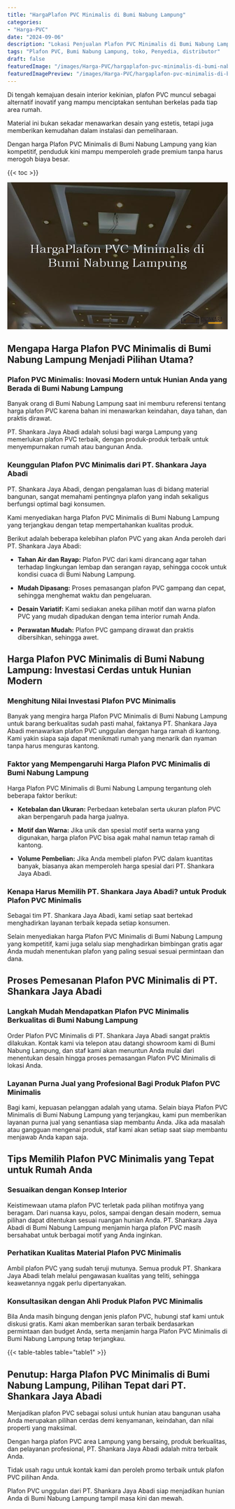 ```yaml
---
title: "HargaPlafon PVC Minimalis di Bumi Nabung Lampung"
categories:
- "Harga-PVC"
date: "2024-09-06"
description: "Lokasi Penjualan Plafon PVC Minimalis di Bumi Nabung Lampung untuk rumah, office, serta gerai. Produk berkualitas, beragam motif, variasi warna modern, beserta jasa instalasi ditangani oleh teknisi profesional serta jaminan resmi!|Servis distribusi Plafon PVC Minimalis di Bumi Nabung Lampung untuk kebutuhan tempat tinggal, perkantoran, atau gerai, beserta material unggulan dan penempatan oleh teknisi berpengalaman dan garansi resmi.|Alternatif Plafon PVC Minimalis di Bumi Nabung Lampung yang terbukti bagi tempat tinggal, office, dan ritel, bersama material terbaik dan penempatan dikerjakan oleh tim ahli dan kepastian resmi.|Penyediaan Plafon PVC Minimalis di Bumi Nabung Lampung bagi hunian, kantor, serta toko, beserta panel unggulan dan penempatan dikerjakan oleh teknisi ahli, lengkap dengan jaminan resmi.}"
tags: "Plafon PVC, Bumi Nabung Lampung, toko, Penyedia, distributor"
draft: false
featuredImage: "/images/Harga-PVC/hargaplafon-pvc-minimalis-di-bumi-nabung-lampung.png"
featuredImagePreview: "/images/Harga-PVC/hargaplafon-pvc-minimalis-di-bumi-nabung-lampung.png"
---
```


Di tengah kemajuan desain interior kekinian, plafon PVC muncul sebagai alternatif inovatif yang mampu menciptakan sentuhan berkelas pada tiap area rumah.

Material ini bukan sekadar menawarkan desain yang estetis, tetapi juga memberikan kemudahan dalam instalasi dan pemeliharaan.

Dengan harga Plafon PVC Minimalis di Bumi Nabung Lampung yang kian kompetitif, penduduk kini mampu memperoleh grade premium tanpa harus merogoh biaya besar.

{{< toc >}}

![HargaPlafon PVC Minimalis di Bumi Nabung Lampung](/images/Harga-PVC/HargaPlafon-PVC-Minimalis-di-Bumi-Nabung-Lampung.png)

## Mengapa Harga Plafon PVC Minimalis di Bumi Nabung Lampung Menjadi Pilihan Utama?

### Plafon PVC Minimalis: Inovasi Modern untuk Hunian Anda yang Berada di Bumi Nabung Lampung

Banyak orang di Bumi Nabung Lampung saat ini memburu referensi tentang harga plafon PVC karena bahan ini menawarkan keindahan, daya tahan, dan praktis dirawat.

PT. Shankara Jaya Abadi adalah solusi bagi warga Lampung yang memerlukan plafon PVC terbaik, dengan produk-produk terbaik untuk menyempurnakan rumah atau bangunan Anda.

### Keunggulan Plafon PVC Minimalis dari PT. Shankara Jaya Abadi

PT. Shankara Jaya Abadi, dengan pengalaman luas di bidang material bangunan, sangat memahami pentingnya plafon yang indah sekaligus berfungsi optimal bagi konsumen.

Kami menyediakan harga Plafon PVC Minimalis di Bumi Nabung Lampung yang terjangkau dengan tetap mempertahankan kualitas produk.

Berikut adalah beberapa kelebihan plafon PVC yang akan Anda peroleh dari PT. Shankara Jaya Abadi:

- **Tahan Air dan Rayap:** Plafon PVC dari kami dirancang agar tahan terhadap lingkungan lembap dan serangan rayap, sehingga cocok untuk kondisi cuaca di Bumi Nabung Lampung.

- **Mudah Dipasang:** Proses pemasangan plafon PVC gampang dan cepat, sehingga menghemat waktu dan pengeluaran.

- **Desain Variatif:** Kami sediakan aneka pilihan motif dan warna plafon PVC yang mudah dipadukan dengan tema interior rumah Anda.

- **Perawatan Mudah:** Plafon PVC gampang dirawat dan praktis dibersihkan, sehingga awet.

## Harga Plafon PVC Minimalis di Bumi Nabung Lampung: Investasi Cerdas untuk Hunian Modern

### Menghitung Nilai Investasi Plafon PVC Minimalis

Banyak yang mengira harga Plafon PVC Minimalis di Bumi Nabung Lampung untuk barang berkualitas sudah pasti mahal, faktanya PT. Shankara Jaya Abadi menawarkan plafon PVC unggulan dengan harga ramah di kantong. Kami yakin siapa saja dapat menikmati rumah yang menarik dan nyaman tanpa harus menguras kantong.

### Faktor yang Mempengaruhi Harga Plafon PVC Minimalis di Bumi Nabung Lampung

Harga Plafon PVC Minimalis di Bumi Nabung Lampung tergantung oleh beberapa faktor berikut:

- **Ketebalan dan Ukuran:** Perbedaan ketebalan serta ukuran plafon PVC akan berpengaruh pada harga jualnya.

- **Motif dan Warna:** Jika unik dan spesial motif serta warna yang digunakan, harga plafon PVC bisa agak mahal namun tetap ramah di kantong.

- **Volume Pembelian:** Jika Anda membeli plafon PVC dalam kuantitas banyak, biasanya akan memperoleh harga spesial dari PT. Shankara Jaya Abadi.

### Kenapa Harus Memilih PT. Shankara Jaya Abadi? untuk Produk Plafon PVC Minimalis

Sebagai tim PT. Shankara Jaya Abadi, kami setiap saat bertekad menghadirkan layanan terbaik kepada setiap konsumen.

Selain menyediakan harga Plafon PVC Minimalis di Bumi Nabung Lampung yang kompetitif, kami juga selalu siap menghadirkan bimbingan gratis agar Anda mudah menentukan plafon yang paling sesuai sesuai permintaan dan dana.

## Proses Pemesanan Plafon PVC Minimalis di PT. Shankara Jaya Abadi

### Langkah Mudah Mendapatkan Plafon PVC Minimalis Berkualitas di Bumi Nabung Lampung

Order Plafon PVC Minimalis di PT. Shankara Jaya Abadi sangat praktis dilakukan. Kontak kami via telepon atau datangi showroom kami di Bumi Nabung Lampung, dan staf kami akan menuntun Anda mulai dari menentukan desain hingga proses pemasangan Plafon PVC Minimalis di lokasi Anda.

### Layanan Purna Jual yang Profesional Bagi Produk Plafon PVC Minimalis

Bagi kami, kepuasan pelanggan adalah yang utama. Selain biaya Plafon PVC Minimalis di Bumi Nabung Lampung yang terjangkau, kami pun memberikan layanan purna jual yang senantiasa siap membantu Anda. Jika ada masalah atau gangguan mengenai produk, staf kami akan setiap saat siap membantu menjawab Anda kapan saja.

## Tips Memilih Plafon PVC Minimalis yang Tepat untuk Rumah Anda

### Sesuaikan dengan Konsep Interior

Keistimewaan utama plafon PVC terletak pada pilihan motifnya yang beragam. Dari nuansa kayu, polos, sampai dengan desain modern, semua pilihan dapat ditentukan sesuai ruangan hunian Anda. PT. Shankara Jaya Abadi di Bumi Nabung Lampung menjamin harga plafon PVC masih bersahabat untuk berbagai motif yang Anda inginkan.

### Perhatikan Kualitas Material Plafon PVC Minimalis

Ambil plafon PVC yang sudah teruji mutunya. Semua produk PT. Shankara Jaya Abadi telah melalui pengawasan kualitas yang teliti, sehingga keawetannya nggak perlu dipertanyakan.

### Konsultasikan dengan Ahli Produk Plafon PVC Minimalis

Bila Anda masih bingung dengan jenis plafon PVC, hubungi staf kami untuk diskusi gratis. Kami akan memberikan saran terbaik berdasarkan permintaan dan budget Anda, serta menjamin harga Plafon PVC Minimalis di Bumi Nabung Lampung tetap terjangkau.

{{< table-tables table="table1" >}}

## Penutup: Harga Plafon PVC Minimalis di Bumi Nabung Lampung, Pilihan Tepat dari PT. Shankara Jaya Abadi

Menjadikan plafon PVC sebagai solusi untuk hunian atau bangunan usaha Anda merupakan pilihan cerdas demi kenyamanan, keindahan, dan nilai properti yang maksimal.

Dengan harga plafon PVC area Lampung yang bersaing, produk berkualitas, dan pelayanan profesional, PT. Shankara Jaya Abadi adalah mitra terbaik Anda.

Tidak usah ragu untuk kontak kami dan peroleh promo terbaik untuk plafon PVC pilihan Anda.

Plafon PVC unggulan dari PT. Shankara Jaya Abadi siap menjadikan hunian Anda di Bumi Nabung Lampung tampil masa kini dan mewah.
